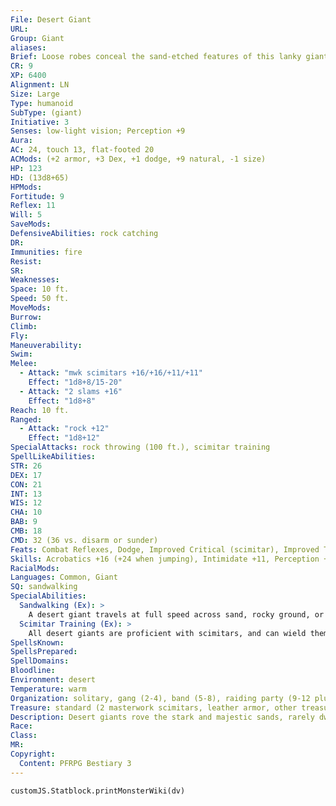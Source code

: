 ```yaml
---
File: Desert Giant
URL: 
Group: Giant
aliases: 
Brief: Loose robes conceal the sand-etched features of this lanky giant. In each hand he grips a scimitar nearly the length of a human.
CR: 9
XP: 6400
Alignment: LN
Size: Large
Type: humanoid
SubType: (giant)
Initiative: 3
Senses: low-light vision; Perception +9
Aura: 
AC: 24, touch 13, flat-footed 20
ACMods: (+2 armor, +3 Dex, +1 dodge, +9 natural, -1 size)
HP: 123
HD: (13d8+65)
HPMods: 
Fortitude: 9
Reflex: 11
Will: 5
SaveMods: 
DefensiveAbilities: rock catching
DR: 
Immunities: fire
Resist: 
SR: 
Weaknesses: 
Space: 10 ft.
Speed: 50 ft.
MoveMods: 
Burrow: 
Climb: 
Fly: 
Maneuverability: 
Swim: 
Melee: 
  - Attack: "mwk scimitars +16/+16/+11/+11"
    Effect: "1d8+8/15-20"
  - Attack: "2 slams +16"
    Effect: "1d8+8"
Reach: 10 ft.
Ranged: 
  - Attack: "rock +12"
    Effect: "1d8+12"
SpecialAttacks: rock throwing (100 ft.), scimitar training
SpellLikeAbilities: 
STR: 26
DEX: 17
CON: 21
INT: 13
WIS: 12
CHA: 10
BAB: 9
CMB: 18
CMD: 32 (36 vs. disarm or sunder)
Feats: Combat Reflexes, Dodge, Improved Critical (scimitar), Improved Two-Weapon Fighting, Mobility, Two-Weapon Fighting, Weapon Focus (scimitar)
Skills: Acrobatics +16 (+24 when jumping), Intimidate +11, Perception +9, Survival +17
RacialMods: 
Languages: Common, Giant
SQ: sandwalking
SpecialAbilities:
  Sandwalking (Ex): >
    A desert giant travels at full speed across sand, rocky ground, or dust, and leaves no trail behind unless it chooses to.
  Scimitar Training (Ex): >
    All desert giants are proficient with scimitars, and can wield them as if they were light weapons. A desert giant adds its full Strength bonus to attacks made with a scimitar wielded in its off hand, and gains a +4 bonus to CMD versus disarm and sunder attempts when fighting with a scimitar in each hand.
SpellsKnown: 
SpellsPrepared: 
SpellDomains: 
Bloodline: 
Environment: desert
Temperature: warm
Organization: solitary, gang (2-4), band (5-8), raiding party (9-12 plus 1 fighter of 1st-3rd level), or tribe (10-30 plus 35% noncombatants, 1-3 clerics of 2nd-4th level, 2-4 fighters of 1st-3rd level, and 1 fighter sheik of 4th-6th level, 50% chance of 10-20 human slaves)
Treasure: standard (2 masterwork scimitars, leather armor, other treasure)
Description: Desert giants rove the stark and majestic sands, rarely dwelling in permanent camps. They roam from oasis to oasis, sleeping beneath the stars or in easily dismantled yurts, breaking camp as whim strikes or when food sources grow scarce.  Desert giants stand 15 feet tall on average, but have slender builds and rarely weigh more than 2,000 pounds, a fact that greatly contributes to their grace and speed. The giants favor loose robes with keffiyehs for protection from the scouring desert winds, as well as traveling leathers worn beneath the robes. They require little water, and are able to survive for as long as 2 weeks on food alone. When such goods are available, they drink water, milk, and juices in prodigious amounts, but they spurn beer, wine, and stronger spirits. The bulk of their diet comes from figs, olives, and similar bounty of the oases, supplemented by meat if required. The eldest desert giants live as long as 300 years.  Despite their nomadic ways, desert giants guard their territory fiercely, driving away all interlopers, whether intelligent or bestial.
Race: 
Class: 
MR: 
Copyright:
  Content: PFRPG Bestiary 3
---
```

```dataviewjs
customJS.Statblock.printMonsterWiki(dv)
```
